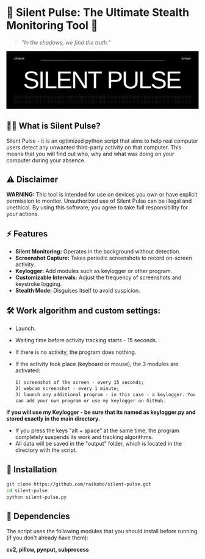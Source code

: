 # 🦇 Silent Pulse: The Ultimate Stealth Monitoring Tool 🦇

> *"In the shadows, we find the truth."*

![DarkWatcher Banner](silentpulse.png)

## 🕵️‍♂️ What is Silent Pulse?
Silent Pulse - it is an optimized python script that aims to help real computer users detect any unwanted third-party activity on that computer.
This means that you will find out who, why and what was doing on your computer during your absence.

## ⚠️ Disclaimer
**WARNING:** This tool is intended for use on devices you own or have explicit permission to monitor. Unauthorized use of Silent Pulse can be illegal and unethical. By using this software, you agree to take full responsibility for your actions.

## ⚡ Features
- **Silent Monitoring:** Operates in the background without detection. 
- **Screenshot Capture:** Takes periodic screenshots to record on-screen activity.
- **Keylogger:** Add modules such as keylogger or other program.
- **Customizable Intervals:** Adjust the frequency of screenshots and keystroke logging.
- **Stealth Mode:** Disguises itself to avoid suspicion.

## 🛠️ Work algorithm and custom settings:
- Launch.
- Waiting time before activity tracking starts - 15 seconds.
- If there is no activity, the program does nothing.
- If the activity took place (keyboard or mouse), the 3 modules are activated:
 
      1) screenshot of the screen - every 15 seconds;
      2) webcam screenshot - every 1 minute;
      3) launch any additional program - in this case - a keylogger. You can add your own program or use my keylogger on GitHub.
  
**if you will use my Keylogger - be sure that its named as keylogger.py and stored exactly in the main directory.**
       
- If you press the keys "alt + space" at the same time, the program completely suspends its work and tracking algorithms.
- All data will be saved in the "output" folder, which is located in the directory with the script.

## 🎩 Installation

```bash
git clone https://github.com/raikoho/silent-pulse.git
cd silent-pulse
python silent-pulse.py
```

## 🧩 Dependencies
The script uses the following modules that you should install before running (if you don't already have them):

**cv2, pillow, pynput, subprocess**


